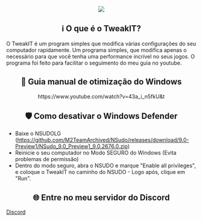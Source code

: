 <p align="center">
   <img src="https://github.com/user-attachments/assets/68a632b7-7215-4494-8409-b54da24dcf68">
</p>

<center>
<h2>ℹ️ O que é o TweakIT?</h2> 
</center>

O TweakIT é um program simples que modifica várias configurações do seu computador rapidamente. Um programa simples, que modifica apenas o necessário para que você tenha uma performance incrível no seus jogos. O programa foi feito para facilitar o seguimento do meu guia no youtube.

<center>
<h2> 🔴 Guia manual de otimização do Windows </h2>
   https://www.youtube.com/watch?v=43a_i_n5fkU&t
</center>

<center>
<h2> 🛡️ Como desativar o Windows Defender </h2> 
</center>

- Baixe o NSUDOLG (https://github.com/M2TeamArchived/NSudo/releases/download/9.0-Preview1/NSudo_9.0_Preview1_9.0.2676.0.zip)
- Reinicie o seu computador no Modo SEGURO do Windows (Evita problemas de permissão)
- Dentro do modo seguro, abra o NSUDO e marque "Enable all privileges", e coloque o TweakIT no caminho do NSUDO - Logo após, clique em "Run".


<center>
<h2> 🌐 Entre no meu servidor do Discord</h2>
</center>

[Discord](https://discord.gg/yFQYh4kDpm)
